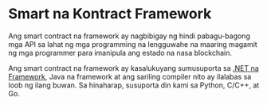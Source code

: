 # Smart na Kontract Framework

Ang smart contract na framework ay nagbibigay ng hindi pabagu-bagong mga API sa lahat ng mga programming na lengguwahe na maaring magamit ng mga programmer para imanipula ang estado na nasa blockchain.

Ang smart contract na framework ay kasalukuyang sumusuporta sa [.NET na Framework](fw/dotnet.md), Java na framework at ang sariling compiler nito ay ilalabas sa loob ng ilang buwan. Sa hinaharap, susuporta din kami sa Python, C/C++, at Go.
